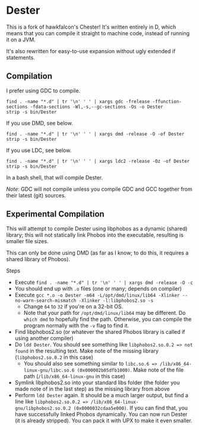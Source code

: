 Dester
======

This is a fork of hawkfalcon's Chester! It's written entirely in D, which means that you can compile it straight to
machine code, instead of running it on a JVM.

It's also rewritten for easy-to-use expansion without ugly extended if statements.

Compilation
-----------

I prefer using GDC to compile.
```
find . -name "*.d" | tr '\n' ' ' | xargs gdc -frelease -ffunction-sections -fdata-sections -Wl,-s,--gc-sections -Os -o Dester
strip -s bin/Dester
```
If you use DMD, see below.
```
find . -name "*.d" | tr '\n' ' ' | xargs dmd -release -O -of Dester
strip -s bin/Dester
```
If you use LDC, see below.
```
find . -name "*.d" | tr '\n' ' ' | xargs ldc2 -release -Oz -of Dester
strip -s bin/Dester
```
In a bash shell, that will compile Dester.

*Note*: GDC will not compile unless you compile GDC and GCC together from their latest (git) sources.

Experimental Compilation
------------------------

This will attempt to compile Dester using libphobos as a dynamic (shared) library; this will not statically link Phobos
into the executable, resulting is smaller file sizes.

This can only be done using DMD (as far as I know; to do this, it requires a shared library of Phobos).

Steps
- Execute ```find . -name "*.d" | tr '\n' ' ' | xargs dmd -release -O -c```
- You should end up with ```.o``` files (one or many; depends on compiler)
- Execute ```gcc *.o -o Dester -m64 -L/opt/dmd/linux/lib64 -Xlinker --no-warn-search-mismatch -Xlinker -l:libphobos2.so -s```
  - Change ```64``` to ```32``` if you're on a 32-bit OS.
  - Note that your path for ```/opt/dmd/linux/lib64``` may be different. Do ```which dmd``` to hopefully find the path. Otherwise, you can compile the program normally with the ```-v``` flag to find it.
- Find libphobos2.so (or whatever the shared Phobos library is called if using another compiler)
- Do ```ldd Dester```. You should see something like ```libphobos2.so.0.2 => not found``` in the resulting text. Make note of the missing library (```libphobos2.so.0.2``` in this case)
  - You should also see something similar to ```libc.so.6 => /lib/x86_64-linux-gnu/libc.so.6 (0x000002b05dfb1000)```. Make note of the file path (```/lib/x86_64-linux-gnu``` in this case)
- Symlink libphobos2.so into your standard libs folder (the folder you made note of in the last step) as the missing library from above
- Perform ```ldd Dester``` again. It should be a much larger output, but find a line like ```libphobos2.so.0.2 => /lib/x86_64-linux-gnu/libphobos2.so.0.2 (0x0000032cdaa5e000)```. If you can find that, you have successfully linked Phobos dynamically. You can now run Dester (it is already stripped). You can pack it with UPX to make it even smaller.
